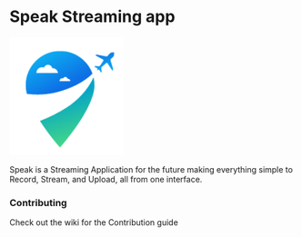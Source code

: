 # Speak Streaming app

![Screenshot 2023-03-30 at 22 23 17](./desktop/src-tauri/icons/speak-icon.svg)

Speak is a Streaming Application for the future making everything simple to Record, Stream, and Upload, all from one interface.

### Contributing

Check out the wiki for the Contribution guide
